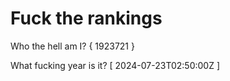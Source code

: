# Fuck the rankings

Who the hell am I?
{ 1923721 }

What fucking year is it?
[ 2024-07-23T02:50:00Z ]
